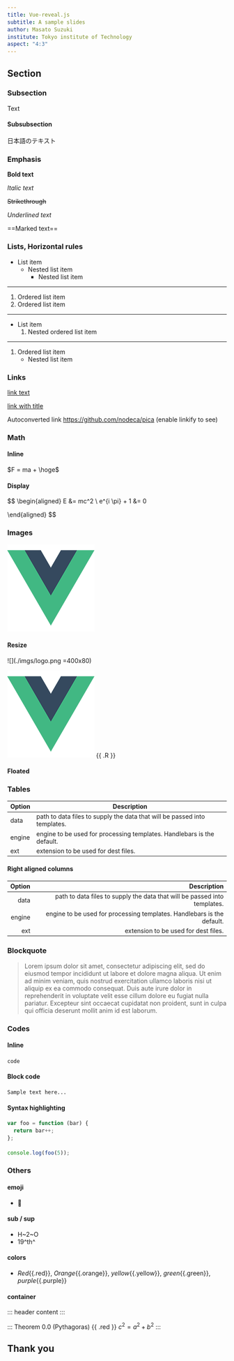 ```yaml
---
title: Vue-reveal.js
subtitle: A sample slides
author: Masato Suzuki
institute: Tokyo institute of Technology
aspect: "4:3"
---
```


## Section

### Subsection

Text

#### Subsubsection

日本語のテキスト

### Emphasis

**Bold text**

*Italic text*

~~Strikethrough~~

_Underlined text_

==Marked text==

### Lists, Horizontal rules

- List item
    - Nested list item
        - Nested list item

---

1. Ordered list item
1. Ordered list item

---

- List item
    1. Nested ordered list item

---

1. Ordered list item
    - Nested list item

### Links

[link text](http://dev.nodeca.com)

[link with title](http://nodeca.github.io/pica/demo/ "title text!")

Autoconverted link https://github.com/nodeca/pica (enable linkify to see)

### Math

#### Inline

$F = ma + \hoge$

#### Display

$$
\begin{aligned}
E &= mc^2 \\
e^{i \pi} + 1 &= 0

\end{aligned}
$$

### Images

![](./imgs/logo.png)

#### Resize

![](./imgs/logo.png =400x80)

![](./imgs/logo.png) {{ .R }}

#### Floated

### Tables

| Option | Description |
| ------ | ----------- |
| data   | path to data files to supply the data that will be passed into templates. |
| engine | engine to be used for processing templates. Handlebars is the default. |
| ext    | extension to be used for dest files. |

#### Right aligned columns

| Option | Description |
| ------:| -----------:|
| data   | path to data files to supply the data that will be passed into templates. |
| engine | engine to be used for processing templates. Handlebars is the default. |
| ext    | extension to be used for dest files. |

### Blockquote

> Lorem ipsum dolor sit amet, consectetur adipiscing elit, sed do eiusmod tempor incididunt ut labore et dolore magna aliqua. Ut enim ad minim veniam, quis nostrud exercitation ullamco laboris nisi ut aliquip ex ea commodo consequat. Duis aute irure dolor in reprehenderit in voluptate velit esse cillum dolore eu fugiat nulla pariatur. Excepteur sint occaecat cupidatat non proident, sunt in culpa qui officia deserunt mollit anim id est laborum.

### Codes

#### Inline

`code`

#### Block code

```
Sample text here...
```

#### Syntax highlighting

```js
var foo = function (bar) {
  return bar++;
};

console.log(foo(5));
```

### Others

#### emoji

- :thinking:

#### sub / sup

- H~2~O
- 19^th^

#### colors

- *Red*{{.red}}, *Orange*{{.orange}}, *yellow*{{.yellow}}, *green*{{.green}}, *purple*{{.purple}}

#### container

::: header
content
:::

::: Theorem 0.0 (Pythagoras) {{ .red }}
$c^2 = a^2 + b^2$
:::

## Thank you
